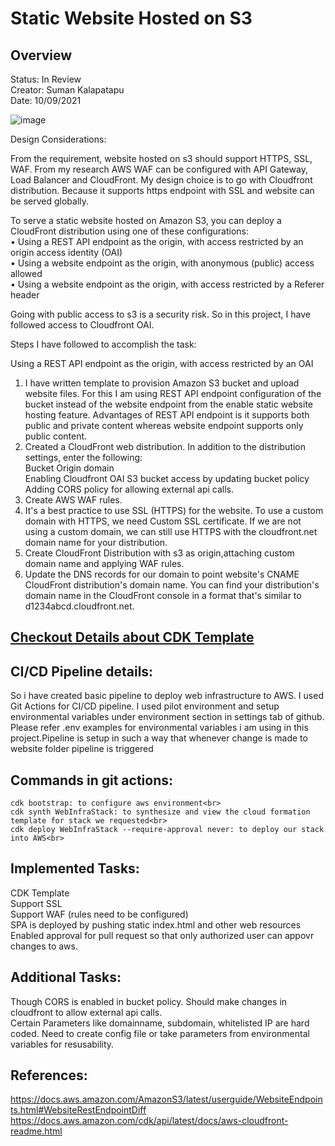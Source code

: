<h1>Static Website Hosted on S3</h1>

<h2> Overview </h2>
<p>Status: In Review<br>
Creator: Suman Kalapatapu<br>
Date: 10/09/2021<br>
</p>


![image](https://user-images.githubusercontent.com/61553789/136578216-aa2340a7-992f-4e89-b6ba-6f59343db49b.png)


Design Considerations:

From the requirement, website hosted on s3 should support HTTPS, SSL, WAF. From my research AWS WAF can be configured with API Gateway, Load Balancer and CloudFront. My design choice is to go with Cloudfront distribution. Because it supports https endpoint with SSL and website can be served globally.<br>

To serve a static website hosted on Amazon S3, you can deploy a CloudFront distribution using one of these configurations:<br>
•	Using a REST API endpoint as the origin, with access restricted by an origin access identity (OAI)<br>
•	Using a website endpoint as the origin, with anonymous (public) access allowed<br>
•	Using a website endpoint as the origin, with access restricted by a Referer header<br>

Going with public access to s3 is a security risk. So in this project, I have followed access to Cloudfront OAI.<br>

Steps I have followed to accomplish the task:<br>

Using a REST API endpoint as the origin, with access restricted by an OAI<br>

1.	I have written template to provision Amazon S3 bucket and upload website files. For this I am using REST API endpoint configuration of the bucket instead of the website endpoint from the enable static website hosting feature. Advantages of REST API endpoint is it supports both public and private content whereas website endpoint supports only public content. <br>
2.	Created a CloudFront web distribution. In addition to the distribution settings, enter the following:<br>
    Bucket Origin domain<br>
    Enabling Cloudfront OAI S3 bucket access by updating bucket policy<br>
    Adding CORS policy for allowing external api calls.<br>
3. Create AWS WAF rules.<br>
4.	It's a best practice to use SSL (HTTPS) for the website. To use a custom domain with HTTPS, we need Custom SSL certificate. If we are not using a custom domain, we can still use HTTPS with the cloudfront.net domain name for your distribution.<br>
5.	Create CloudFront Distribution with s3 as origin,attaching custom domain name and applying WAF rules.<br>
6.	Update the DNS records for our domain to point website's CNAME CloudFront distribution's domain name. You can find your distribution's domain name in the CloudFront console in a format that's similar to d1234abcd.cloudfront.net.<br>

## [Checkout Details about CDK Template](https://github.com/suman500bn/staticwebsitehosting/blob/master/web-infra/README.md)

## CI/CD Pipeline details:

So i have created basic pipeline to deploy web infrastructure to AWS. I used Git Actions for CI/CD pipeline. I used pilot environment and setup environmental variables under environment section in settings tab of github. Please refer .env examples for environmental variables i am using in this project.Pipeline is setup in such a way that whenever change is made to website folder pipeline is triggered

## Commands in git actions:

    cdk bootstrap: to configure aws environment<br>
    cdk synth WebInfraStack: to synthesize and view the cloud formation template for stack we requested<br>
    cdk deploy WebInfraStack --require-approval never: to deploy our stack into AWS<br>

## Implemented Tasks:
   CDK Template <br>
   Support SSL <br>
   Support WAF (rules need to be configured) <br>
   SPA is deployed by pushing static index.html and other web resources <br>
   Enabled approval for pull request so that only authorized user can appovr changes to aws.
   
## Additional Tasks:
   Though CORS is enabled in bucket policy. Should make changes in cloudfront to allow external api calls.<br>
   Certain Parameters like domainname, subdomain, whitelisted IP are hard coded. Need to create config file or take parameters from environmental variables for resusability.<br>
   

## References:

https://docs.aws.amazon.com/AmazonS3/latest/userguide/WebsiteEndpoints.html#WebsiteRestEndpointDiff <br>
https://docs.aws.amazon.com/cdk/api/latest/docs/aws-cloudfront-readme.html <br>



